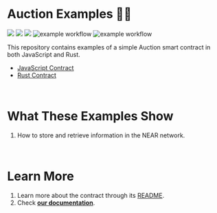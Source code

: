 # Auction Examples 🧑‍⚖️ 
[![](https://img.shields.io/badge/⋈%20Examples-Basics-green)](https://docs.near.org/tutorials/welcome)
[![](https://img.shields.io/badge/Contract-JS-yellow)](contract-ts)
[![](https://img.shields.io/badge/Contract-Rust-red)](contract-rs)
![example workflow](https://github.com/near-examples/auction-examples/actions/workflows/tests-ts.yml/badge.svg)
![example workflow](https://github.com/near-examples/auction-examples/actions/workflows/tests-rs.yml/badge.svg)

This repository contains examples of a simple Auction smart contract in both JavaScript and Rust. 

- [JavaScript Contract](contract-ts)
- [Rust Contract](contract-ts)

<br />

# What These Examples Show

1. How to store and retrieve information in the NEAR network.

<br />

# Learn More
1. Learn more about the contract through its [README](./contract-ts/README.md).
2. Check [**our documentation**](https://docs.near.org/build/welcome).
